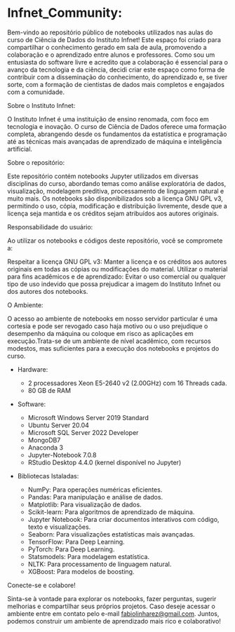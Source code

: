 ﻿# Infnet_Community: 

Bem-vindo ao repositório público de notebooks utilizados nas aulas do curso de Ciência de Dados do Instituto Infnet! Este espaço foi criado para compartilhar o conhecimento gerado em sala de aula, promovendo a colaboração e o aprendizado entre alunos e professores. Como sou um entusiasta do software livre e acredito que a colaboração é essencial para o avanço da tecnologia e da ciência, decidi criar este espaço como forma de contribuir com a disseminação do conhecimento, do aprendizado e, se tiver sorte, com a formação de cientistas de dados mais completos e engajados com a comunidade.

Sobre o Instituto Infnet:

O Instituto Infnet é uma instituição de ensino renomada, com foco em tecnologia e inovação. O curso de Ciência de Dados oferece uma formação completa, abrangendo desde os fundamentos da estatística e programação até as técnicas mais avançadas de aprendizado de máquina e inteligência artificial.

Sobre o repositório:

Este repositório contém notebooks Jupyter utilizados em diversas disciplinas do curso, abordando temas como análise exploratória de dados, visualização, modelagem preditiva, processamento de linguagem natural e muito mais. Os notebooks são disponibilizados sob a licença GNU GPL v3, permitindo o uso, cópia, modificação e distribuição livremente, desde que a licença seja mantida e os créditos sejam atribuídos aos autores originais.

Responsabilidade do usuário:

Ao utilizar os notebooks e códigos deste repositório, você se compromete a:

Respeitar a licença GNU GPL v3: Manter a licença e os créditos aos autores originais em todas as cópias ou modificações do material.
Utilizar o material para fins acadêmicos e de aprendizado: Evitar o uso comercial ou qualquer tipo de uso indevido que possa prejudicar a imagem do Instituto Infnet ou dos autores dos notebooks.

O Ambiente:

O acesso ao ambiente de notebooks em nosso servidor particular é uma cortesia e pode ser revogado caso haja motivo ou o uso prejudique o desempenho da máquina ou coloque em risco as aplicações em execução.Trata-se de um ambiente de nível acadêmico, com recursos modestos, mas suficientes para a execução dos notebooks e projetos do curso.

- Hardware:
    - 2 processadores Xeon E5-2640 v2 (2.00GHz) com 16 Threads cada.
    - 80 GB de RAM

- Software:
    - Microsoft Windows Server 2019 Standard
    - Ubuntu Server 20.04
    - Microsoft SQL Server 2022 Developer
    - MongoDB7
    - Anaconda 3
    - Jupyter-Notebook 7.0.8
    - RStudio Desktop 4.4.0 (kernel disponível no Jupyter)

- Bibliotecas Istaladas:

    - NumPy: Para operações numéricas eficientes.
    - Pandas: Para manipulação e análise de dados.
    - Matplotlib: Para visualização de dados.
    - Scikit-learn: Para algoritmos de aprendizado de máquina.
    - Jupyter Notebook: Para criar documentos interativos com código, texto e visualizações.
    - Seaborn: Para visualizações estatísticas mais avançadas.
    - TensorFlow: Para Deep Learning.
    - PyTorch: Para Deep Learning.
    - Statsmodels: Para modelagem estatística.
    - NLTK: Para processamento de linguagem natural.
    - XGBoost: Para modelos de boosting.

Conecte-se e colabore!

Sinta-se à vontade para explorar os notebooks, fazer perguntas, sugerir melhorias e compartilhar seus próprios projetos. Caso deseje acessar o ambiente entre em contato pelo e-mail [fabiolinharez@gmail.com](#fabiolinharez@gmail.com). Juntos, podemos construir um ambiente de aprendizado mais rico e colaborativo!
